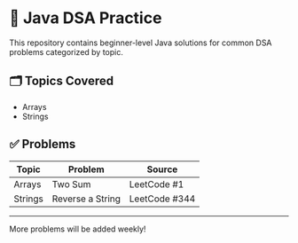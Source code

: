 # 🧠 Java DSA Practice

This repository contains beginner-level Java solutions for common DSA problems categorized by topic.

## 🗂️ Topics Covered

- Arrays
- Strings

## ✅ Problems

| Topic       | Problem                    | Source     |
|-------------|-----------------------------|------------|
| Arrays      | Two Sum                    | LeetCode #1 |
| Strings     | Reverse a String           | LeetCode #344 |

---

More problems will be added weekly!

